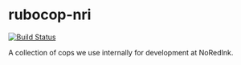 # rubocop-nri

[![Build Status](https://travis-ci.org/NoRedInk/rubocop-nri.svg?branch=master)](https://travis-ci.org/NoRedInk/rubocop-nri)

A collection of cops we use internally for development at NoRedInk.
